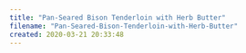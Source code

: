 ```yaml
---
title: "Pan-Seared Bison Tenderloin with Herb Butter"
filename: "Pan-Seared-Bison-Tenderloin-with-Herb-Butter"
created: 2020-03-21 20:33:48
---
```


